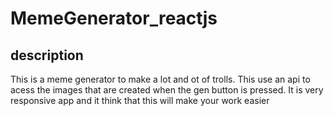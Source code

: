 # MemeGenerator_reactjs

## description
 This is a meme generator to make a lot and ot of trolls. This use an api to acess the images that are created when the gen button is pressed.
 It is very responsive app and it think that this will make your work easier
